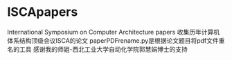 # ISCApapers
International Symposium on Computer Architecture papers  收集历年计算机体系结构顶级会议ISCA的论文
paperPDFrename.py是根据论文题目将pdf文件重名的工具
感谢我的师姐-西北工业大学自动化学院郭慧娟博士的支持